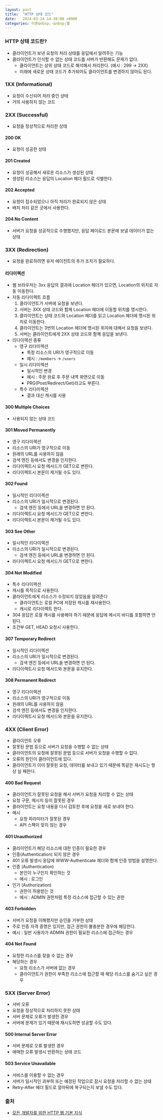 ```yaml
---
layout: post
title:  "HTTP 상태 코드"
date:   2024-03-24 14:38:00 +0900
categories: 이론&nbsp;-&nbsp;웹
---
```


### HTTP 상태 코드란?

- 클라이언트가 보낸 요청의 처리 상태를 응답에서 알려주는 기능
- 클라이언트가 인식할 수 없는 상태 코드를 서버가 반환해도 문제가 없다.
    - 클라이언트는 상위 상태 코드로 해석해서 처리한다. (예시 : 299 → 2XX)
    - 미래에 새로운 상태 코드가 추가되어도 클라이언트를 변경하지 않아도 된다.

### 1XX (Informational)

- 요청이 수신되어 처리 중인 상태
- 거의 사용하지 않는 코드

### 2XX (Successful)

- 요청을 정상적으로 처리한 상태

#### 200 OK

- 요청이 성공한 상태

#### 201 Created

- 요청이 성공해서 새로운 리소스가 생성된 상태
- 생성된 리소스는 응답의 Location 헤더 필드로 식별한다.

#### 202 Accepted

- 요청이 접수되었으나 아직 처리가 완료되지 않은 상태
- 배치 처리 같은 곳에서 사용한다.

#### 204 No Content

- 서버가 요청을 성공적으로 수행했지만, 응답 페이로드 본문에 보낼 데이터가 없는 상태

### 3XX (Redirection)

- 요청을 완료하려면 유저 에이전트의 추가 조치가 필요하다.

#### 리다이렉션

- 웹 브라우저는 3xx 응답의 결과에 Location 헤더가 있으면, Location의 위치로 자동 이동한다.
- 자동 리다이렉트 흐름
    1. 클라이언트가 서버에 요청을 보낸다.
    2. 서버는 3XX 상태 코드와 함께 Location 헤더에 이동할 위치를 명시한다.
    3. 클라이언트는 상태 코드와 Location 헤더를 읽고 Location 헤더에 명시된 위치로 이동한다.
    4. 클라이언트는 3번의 Location 헤더에 명시된 위치에 대해서 요청을 보낸다.
    5. 서버는 클라이언트에게 2XX 상태 코드와 함꼐 응답을 보낸다.
- 리다이렉션 종류
    - 영구 리다이렉션
        - 특정 리소스의 URI가 영구적으로 이동
        - 예시 : `/members` → `/users`
    - 일시 리다이렉션
        - 일시적인 변경
        - 예시 : 주문 완료 후 주문 내역 화면으로 이동
        - PRG(Post/Redirect/Get)라고도 부른다.
    - 특수 리다이렉션
        - 결과 대신 캐시를 사용

#### 300 Multiple Choices

- 사용되지 않는 상태 코드

#### 301 Moved Permanently

- 영구 리다이렉션
- 리소스의 URI가 영구적으로 이동
- 원래의 URL를 사용하지 않음
- 검색 엔진 등에서도 변경을 인지한다.
- 리다이렉트시 요청 메서드가 GET으로 변한다.
- 리다이렉트시 본문이 제거될 수도 있다.

#### 302 Found

- 일시적인 리다이렉션
- 리소스의 URI가 일시적으로 변경된다.
    - 검색 엔진 등에서 URL을 변경하면 안 된다.
- 리다이렉트시 요청 메서드가 GET으로 변한다.
- 리다이렉트시 본문이 제거될 수도 있다.

#### 303 See Other

- 일시적인 리다이렉션
- 리소스의 URI가 일시적으로 변경된다.
    - 검색 엔진 등에서 URL을 변경하면 안 된다.
- 리다이렉트시 요청 메서드가 GET으로 변한다.

#### 304 Not Modified

- 특수 리다이렉션
- 캐시를 목적으로 사용한다.
- 클라이언트에게 리소스가 수정되지 않았음을 알려준다
    - 클라이언트는 로컬 PC에 저장된 캐시를 재사용한다.
    - 캐시로 리다이렉트 한다.
- 304 응답은 로컬 캐시를 사용해야 하기 때문에 응답에 메시지 바디를 포함하면 안된다.
- 조건부 GET, HEAD 요청시 사용한다.


#### 307 Temporary Redirect

- 일시적인 리다이렉션
- 리소스의 URI가 일시적으로 변경된다.
    - 검색 엔진 등에서 URL을 변경하면 안 된다.
- 리다이렉트시 요청 메서드와 본문을 유지한다.

#### 308 Permanent Redirect

- 영구 리다이렉션
- 리소스의 URI가 영구적으로 이동
- 원래의 URL를 사용하지 않음
- 검색 엔진 등에서도 변경을 인지한다.
- 리다이렉트시 요청 메서드와 본문을 유지한다.


### 4XX (Client Error)

- 클라이언트 오류
- 잘못된 문법 등으로 서버가 요청을 수행할 수 없는 상태
- 클라이언트의 요청에 잘못된 문법 등으로 서버가 요청을 수행할 수 없다.
- 오류의 원인이 클라이언트에 있다.
- 클라이언트가 이미 잘못된 요청, 데이터를 보내고 있기 때문에 똑같은 재시도는 항상 실
패한다.

#### 400 Bad Request

- 클라이언트가 잘못된 요청을 해서 서버가 요청을 처리할 수 없는 상태
- 요청 구문, 메시지 등이 잘못된 경우
- 클라이언트는 요청 내용을 다시 검토한 후에 요청을 새로 보내야 한다.
- 예시
    - 요청 파라미터가 잘못된 경우
    - API 스펙이 맞지 않는 경우

#### 401 Unauthorized

- 클라이언트가 해당 리소스에 대한 인증이 필요한 경우
- 인증(Authentication) 되지 않은 경우
- 401 오류 발생시 응답에 WWW-Authenticate 헤더와 함께 인증 방법을 설명한다.
- 인증 (Authentication)
    - 본인이 누구인지 확인하는 것
    - 예시 : 로그인
- 인가 (Authorization)
    - 권한이 허용받는 것
    - 예시 : ADMIN 권한처럼 특정 리소스에 접근할 수 있는 권한

#### 403 Forbidden

- 서버가 요청을 이해했지만 승인을 거부한 상태
- 주로 인증 자격 증명은 있지만, 접근 권한이 불충분한 경우에 해당한다.
- 예시 : 일반 사용자가 ADMIN 권한이 필요한 리소스에 접근하는 경우

#### 404 Not Found

- 요청한 리소스를 찾을 수 없는 경우
- 해당하는 경우
    - 요청 리소스가 서버에 없는 경우
    - 클라이언트가 권한이 부족한 리소스에 접근할 때 해당 리소스를 숨기고 싶은 경우

### 5XX (Server Error)

- 서버 오류
- 요청을 정상적으로 처리하지 못한 상태
- 서버 문제로 오류가 발생한 경우
- 서버에 문제가 있기 때문에 재시도하면 성공할 수도 있다.

#### 500 Internal Server Error

- 서버 문제로 오류 발생한 경우
- 애매한 오류 발생시 반환하는 상태 코드

#### 503 Service Unavailable

- 서비스를 이용할 수 없는 경우
- 서버가 일시적인 과부하 또는 예정된 작업으로 잠시 요청을 처리할 수 없는 상태
- Retry-After 헤더 필드로 얼마뒤에 복구되는지 보낼 수도 있다.

### 출처

- [모든 개발자를 위한 HTTP 웹 기본 지식](https://www.inflearn.com/course/http-%EC%9B%B9-%EB%84%A4%ED%8A%B8%EC%9B%8C%ED%81%AC#curriculum)